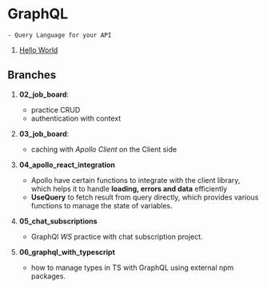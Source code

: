 # GraphQL
    - Query Language for your API


1. [Hello World](https://github.com/graphql-by-example/hello-world)

## Branches

1. **02_job_board**: 
   - practice CRUD
   - authentication with context

2. **03_job_board**:
   - caching with *Apollo Client* on the Client side

3. **04_apollo_react_integration**
    - Apollo have certain functions to integrate with the client library, which helps it to handle **loading, errors and data** efficiently
    - **UseQuery** to fetch result from query directly, which provides various functions to manage the state of variables. 

4. **05_chat_subscriptions**
   - GraphQl *WS* practice with chat subscription project.

5. **06_graphql_with_typescript**
   - how to manage types in TS with GraphQL using external npm packages. 
